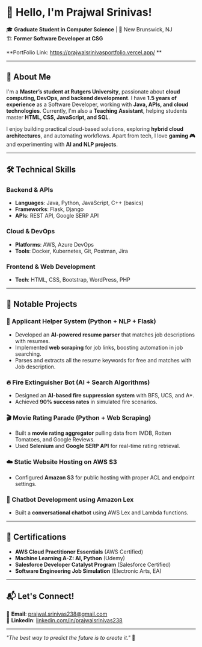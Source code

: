 # 👋 Hello, I'm Prajwal Srinivas!

🎓 **Graduate Student in Computer Science** | 📍 New Brunswick, NJ  
🏗 **Former Software Developer at CSG**  

**PortFolio Link: https://prajwalsrinivasportfolio.vercel.app/ **

---

## 🚀 About Me  

I'm a **Master’s student at Rutgers University**, passionate about **cloud computing, DevOps, and backend development**. I have **1.5 years of experience** as a Software Developer, working with **Java, APIs, and cloud technologies**. Currently, I'm also a **Teaching Assistant**, helping students master **HTML, CSS, JavaScript, and SQL**.  

I enjoy building practical cloud-based solutions, exploring **hybrid cloud architectures**, and automating workflows. Apart from tech, I love **gaming 🎮** and experimenting with **AI and NLP projects**.  

---

## 🛠 Technical Skills  

### **Backend & APIs**  
- **Languages**: Java, Python, JavaScript, C++ (basics)  
- **Frameworks**: Flask, Django  
- **APIs**: REST API, Google SERP API  

### **Cloud & DevOps**  
- **Platforms**: AWS, Azure DevOps  
- **Tools**: Docker, Kubernetes, Git, Postman, Jira  

### **Frontend & Web Development**  
- **Tech**: HTML, CSS, Bootstrap, WordPress, PHP  

---

## 📌 Notable Projects  

### **🚀 Applicant Helper System (Python + NLP + Flask)**  
- Developed an **AI-powered resume parser** that matches job descriptions with resumes.  
- Implemented **web scraping** for job links, boosting automation in job searching.
- Parses and extracts all the resume keywords for free and matches with Job description.

### **🔥 Fire Extinguisher Bot (AI + Search Algorithms)**  
- Designed an **AI-based fire suppression system** with BFS, UCS, and A*.  
- Achieved **90% success rates** in simulated fire scenarios.  

### **🎬 Movie Rating Parade (Python + Web Scraping)**  
- Built a **movie rating aggregator** pulling data from IMDB, Rotten Tomatoes, and Google Reviews.  
- Used **Selenium** and **Google SERP API** for real-time rating retrieval.  

### **☁️ Static Website Hosting on AWS S3**  
- Configured **Amazon S3** for public hosting with proper ACL and endpoint settings.  

### **🤖 Chatbot Development using Amazon Lex**  
- Built a **conversational chatbot** using AWS Lex and Lambda functions.  

---

## 🎯 Certifications  
- **AWS Cloud Practitioner Essentials** (AWS Certified)  
- **Machine Learning A-Z: AI, Python** (Udemy)  
- **Salesforce Developer Catalyst Program** (Salesforce Certified)  
- **Software Engineering Job Simulation** (Electronic Arts, EA)  

---

## 📬 Let's Connect!  
📧 **Email**: prajwal.srinivas238@gmail.com  
🔗 **LinkedIn**: [linkedin.com/in/prajwalsrinivas238](https://linkedin.com/in/prajwalsrinivas238)   

---

_"The best way to predict the future is to create it."_ 🚀  
